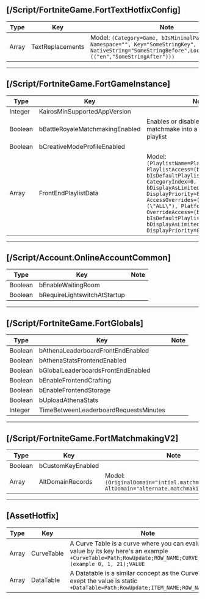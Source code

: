 ## [/Script/FortniteGame.FortTextHotfixConfig]
| Type | Key | Note |
| -------- | -------- | -------- |
| Array | TextReplacements | Model: `(Category=Game, bIsMinimalPatch=True, Namespace="", Key="SomeStringKey", NativeString="SomeStringBefore",LocalizedStrings=(("en","SomeStringAfter")))` |


---
## [/Script/FortniteGame.FortGameInstance]
| Type | Key | Note |
| -------- | -------- | -------- |
| Integer | KairosMinSupportedAppVersion | |
| Boolean | bBattleRoyaleMatchmakingEnabled | Enables or disables the ability to matchmake into a Battle Royale playlist |
| Boolean | bCreativeModeProfileEnabled | |
| Array | FrontEndPlaylistData | Model: `(PlaylistName=Playlist_PlaylistId, PlaylistAccess=(bEnabled=false, bIsDefaultPlaylist=false, CategoryIndex=0, bDisplayAsLimitedTime=false, DisplayPriority=8), AccessOverrides=((Regions=(\"ALL\"), Platforms=(\"ALL\"), OverrideAccess=(bEnabled=false, bIsDefaultPlaylist=false, bDisplayAsLimitedTime=False, DisplayPriority=8)))` |


---
## [/Script/Account.OnlineAccountCommon]
| Type | Key | Note |
| -------- | -------- | -------- |
| Boolean | bEnableWaitingRoom | |
| Boolean | bRequireLightswitchAtStartup | |


---
## [/Script/FortniteGame.FortGlobals]
| Type | Key | Note |
| -------- | -------- | -------- |
| Boolean | bAthenaLeaderboardFrontEndEnabled | |
| Boolean | bAthenaStatsFrontendEnabled | |
| Boolean | bGlobalLeaderboardsFrontEndEnabled | |
| Boolean | bEnableFrontendCrafting | |
| Boolean | bEnableFrontendStorage | |
| Boolean | bUploadAthenaStats | |
| Integer | TimeBetweenLeaderboardRequestsMinutes | |


---
## [/Script/FortniteGame.FortMatchmakingV2]
| Type | Key | Note |
| -------- | -------- | -------- |
| Boolean | bCustomKeyEnabled | |
| Array | AltDomainRecords | Model: `(OriginalDomain="intial.matchmaking.domain", AltDomain="alternate.matchmaking.domain")`|
---
## [AssetHotfix]
| Type | Key | Note |
| -------- | -------- | -------- |
| Array | CurveTable | A Curve Table is a curve where you can evaluate a value by its key here's an example `+CurveTable=Path;RowUpdate;ROW_NAME;CURVE_NUMBER (example 0, 1, 21);VALUE`|
| Array | DataTable | A Datatable is a similar concept as the CurveTable exept the value is static `+DataTable=Path;RowUpdate;ITEM_NAME;ROW_NAME;VALUE`|
